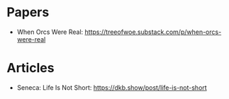 
# Papers

- When Orcs Were Real: https://treeofwoe.substack.com/p/when-orcs-were-real

# Articles

- Seneca: Life Is Not Short: https://dkb.show/post/life-is-not-short
